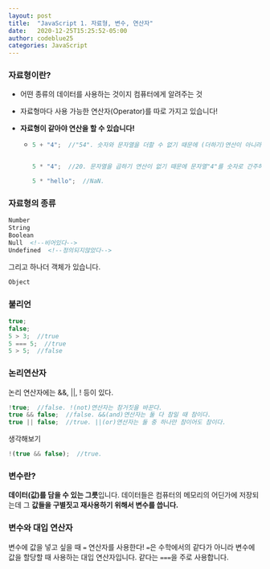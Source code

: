 ```yaml
---
layout: post
title:  "JavaScript 1. 자료형, 변수, 연산자"
date:   2020-12-25T15:25:52-05:00
author: codeblue25
categories: JavaScript
---
```


<h3>자료형이란?</h3>

- 어떤 종류의 데이터를 사용하는 것이지 컴퓨터에게 알려주는 것

- 자료형마다 사용 가능한 연산자(Operator)를 따로 가지고 있습니다!

- **자료형이 같아야 연산을 할 수 있습니다!**

  * ```javascript
    5 + "4";  //"54". 숫자와 문자열을 더할 수 없기 때문에 (더하기)연산이 아니라 숫자 5도 문자열로 간주하고 출력한다.
    
    
    5 * "4";  //20. 문자열을 곱하기 연산이 없기 때문에 문자열"4"를 숫자로 간주하여 (곱하기)연산 후 출력한다.
    
    5 * "hello";  //NaN.
    ```

    

  

<h3>자료형의 종류</h3>

```html
Number 
String
Boolean
Null  <!--비어있다-->
Undefined  <!--정의되지않았다-->
```

그리고 하나더 객체가 있습니다.

```html
Object
```


<h3>불리언</h3>

```javascript
true;
false;
5 > 3;  //true
5 === 5;  //true
5 > 5;  //false
```



<h3>논리연산자</h3>

논리 연산자에는 &&, ||, ! 등이 있다.

```javascript
!true;  //false. !(not)연산자는 참거짓을 바꾼다.
true && false;  //false. &&(and)연산자는 둘 다 참일 때 참이다.
true || false;  //true. ||(or)연산자는 둘 중 하나만 참이어도 참이다.
```


생각해보기

```javascript
!(true && false);  //true.
```



<h3>변수란?</h3>

**데이터(값)를 담을 수 있는 그릇**입니다. 데이터들은 컴퓨터의 메모리의 어딘가에 저장되는데 그 **값들을 구별짓고 재사용하기 위해서 변수를 씁니다.**



<h3>변수와 대입 연산자</h3>

변수에 값을 넣고 싶을 때 `=` 연산자를 사용한다! `=`은 수학에서의 같다가 아니라 변수에 값을 할당할 때 사용하는 대입 연산자입니다. 같다는 `===`을 주로 사용합니다.